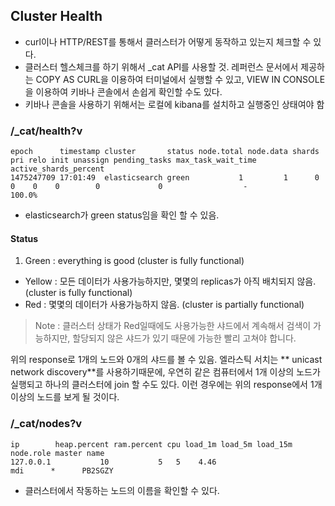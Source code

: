 ## Cluster Health

- curl이나 HTTP/REST를 통해서 클러스터가 어떻게 동작하고 있는지 체크할 수 있다.
- 클러스터 헬스체크를 하기 위해서 \_cat API를 사용할 것. 레퍼런스 문서에서 제공하는 COPY AS CURL을 이용하여 터미널에서 실행할 수 있고, VIEW IN CONSOLE을 이용하여 키바나 콘솔에서 손쉽게 확인할 수도 있다.
- 키바나 콘솔을 사용하기 위해서는 로컬에 kibana를 설치하고 실행중인 상태여야 함

### /\_cat/health?v
```
epoch      timestamp cluster       status node.total node.data shards pri relo init unassign pending_tasks max_task_wait_time active_shards_percent
1475247709 17:01:49  elasticsearch green           1         1      0   0    0    0        0             0                  -                100.0%
```
- elasticsearch가 green status임을 확인 할 수 있음.

#### Status
1. Green : everything is good (cluster is fully functional)
- Yellow : 모든 데이터가 사용가능하지만, 몇몇의 replicas가 아직 배치되지 않음. (cluster is fully functional)
- Red : 몇몇의 데이터가 사용가능하지 않음. (cluster is partially functional)
> Note : 클러스터 상태가 Red일때에도 사용가능한 샤드에서 계속해서 검색이 가능하지만, 할당되지 않은 샤드가 있기 때문에 가능한 빨리 고쳐야 합니다.

위의 response로 1개의 노드와 0개의 샤드를 볼 수 있음.
엘라스틱 서치는 ** unicast network discovery**를 사용하기때문에, 우연히 같은 컴퓨터에서 1개 이상의 노드가 실행되고 하나의 클러스터에 join 할 수도 있다.
이런 경우에는 위의 response에서 1개 이상의 노드를 보게 될 것이다.

### /\_cat/nodes?v
```
ip        heap.percent ram.percent cpu load_1m load_5m load_15m node.role master name
127.0.0.1           10           5   5    4.46                        mdi      *      PB2SGZY
```
- 클러스터에서 작동하는 노드의 이름을 확인할 수 있다.
